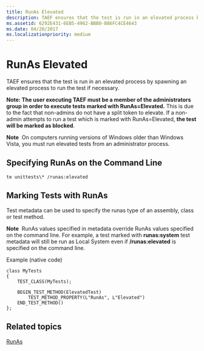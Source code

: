 ```yaml
---
title: RunAs Elevated
description: TAEF ensures that the test is run in an elevated process by spawning an elevated process to run the test if necessary.
ms.assetid: 6292E431-6EB5-4962-BBB0-B86FC4CE4643
ms.date: 04/20/2017
ms.localizationpriority: medium
---
```


# RunAs Elevated


TAEF ensures that the test is run in an elevated process by spawning an elevated process to run the test if necessary.

**Note: The user executing TAEF must be a member of the administrators group in order to execute tests marked with RunAs=Elevated.** This is due to the fact that non-admins do not have a split token to elevate. If a non-admin attempts to run a test which is marked with RunAs=Elevated, **the test will be marked as blocked**.

**Note**  On computers running versions of Windows older than Windows Vista, you must run elevated tests from an administrator process.

 

## <span id="Specifying_RunAs_on_the_Command_Line_"></span><span id="specifying_runas_on_the_command_line_"></span><span id="SPECIFYING_RUNAS_ON_THE_COMMAND_LINE_"></span>Specifying RunAs on the Command Line


``` syntax
te unittests\* /runas:elevated
```

## <span id="Marking_Tests_with_RunAs_"></span><span id="marking_tests_with_runas_"></span><span id="MARKING_TESTS_WITH_RUNAS_"></span>Marking Tests with RunAs


Test metadata can be used to specify the runas type of an assembly, class or test method.

**Note**  RunAs values specified in metadata override RunAs values specified on the command line. For example, a test marked with **runas:system** test metadata will still be run as Local System even if **/runas:elevated** is specified on the command line.

 

Example (native code)

```ManagedCPlusPlus
class MyTests
{
    TEST_CLASS(MyTests);

    BEGIN_TEST_METHOD(ElevatedTest)
        TEST_METHOD_PROPERTY(L"RunAs", L"Elevated")
    END_TEST_METHOD()
};
```

## <span id="related_topics"></span>Related topics


[RunAs](runas.md)

 

 







